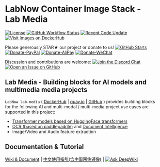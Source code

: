 # LabNow Container Image Stack - Lab Media

[![License](https://img.shields.io/badge/License-BSD%203--Clause-green.svg)](https://opensource.org/licenses/BSD-3-Clause)
[![GitHub Workflow Status](https://img.shields.io/github/actions/workflow/status/LabNow-ai/lab-media/build-docker.yml?branch=main)](https://github.com/LabNow-ai/lab-media/actions/workflows/build-docker.yml)
[![Recent Code Update](https://img.shields.io/github/last-commit/LabNow-ai/lab-media.svg)](https://github.com/LabNow-ai/lab-media/stargazers)
[![Visit Images on DockerHub](https://img.shields.io/badge/DockerHub-Images-green)](https://hub.docker.com/u/labnow)

Please generously STAR★ our project or donate to us! [![GitHub Starts](https://img.shields.io/github/stars/LabNow-ai/lab-media.svg?label=Stars&style=social)](https://github.com/LabNow-ai/lab-media/stargazers)
[![Donate-PayPal](https://img.shields.io/badge/Donate-PayPal-blue.svg)](https://paypal.me/haobibo)
[![Donate-AliPay](https://img.shields.io/badge/Donate-Alipay-blue.svg)](https://raw.githubusercontent.com/wiki/haobibo/resources/img/Donate-AliPay.png)
[![Donate-WeChat](https://img.shields.io/badge/Donate-WeChat-green.svg)](https://raw.githubusercontent.com/wiki/haobibo/resources/img/Donate-WeChat.png)

Discussion and contributions are welcome:
[![Join the Discord Chat](https://img.shields.io/badge/Discuss_on-Discord-green)](https://discord.gg/kHUzgQxgbJ)
[![Open an Issue on GitHub](https://img.shields.io/github/issues/LabNow-ai/lab-media)](https://github.com/LabNow-ai/lab-media/issues)


## Lab Media - Building blocks for AI models and multimedia media projects

`LabNow lab-media` (
    [DockerHub](https://hub.docker.com/u/labnow)
    | [quay.io](https://quay.io/organization/labnow)
    | [GitHub](https://github.com/LabNow-ai/lab-media)
)  provides building blocks for the following AI and multi-modal / multi-media project use cases are supported in this project:

- [Transformer models based on HuggingFace transformers](https://hub.docker.com/r/labnow/huggingface-model/tags)
- [OCR (based on paddlepaddle)](https://hub.docker.com/search?q=labnow%2Fpaddleocr) and [Document Intelligence](https://hub.docker.com/search?q=labnow%2Fdoc-ai)
- Image/Video and Audio feature extraction

## Documentation & Tutorial
[Wiki & Document](https://labnow.ai)
| [中文使用指引(含中国网络镜像)](https://labnow-ai.feishu.cn/wiki/wikcn0sBhMtb1KNRSUTettxWstc)
| [![Ask DeepWiki](https://deepwiki.com/badge.svg)](https://deepwiki.com/LabNow-ai/lab-media)
